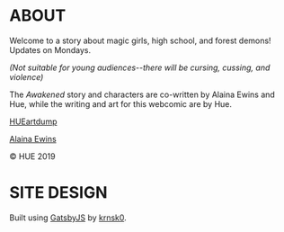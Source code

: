 # ABOUT

Welcome to a story about magic girls, high school, and forest demons! Updates on Mondays.

_(Not suitable for young audiences--there will be cursing, cussing, and violence)_

The _Awakened_ story and characters are co-written by Alaina Ewins and Hue, while the writing and art for this webcomic are by Hue.

[HUEartdump](https://www.instagram.com/hueartdump/)

[Alaina Ewins](https://alainaewins.com/)

© HUE 2019

# SITE DESIGN

Built using [GatsbyJS](https://www.gatsbyjs.org/) by [krnsk0](https://www.krnsk0.dev/).
